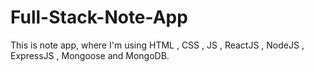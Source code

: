 # Full-Stack-Note-App
This is note app, where I'm using HTML , CSS , JS , ReactJS , NodeJS , ExpressJS , Mongoose and MongoDB.
